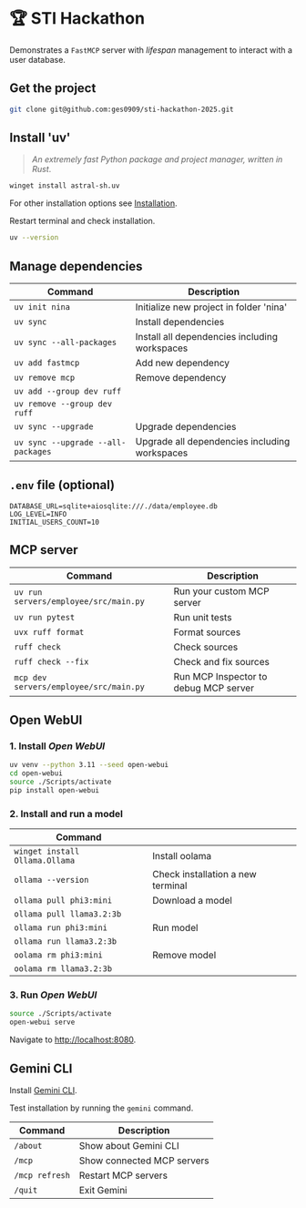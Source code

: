 # 🏆 STI Hackathon

Demonstrates a `FastMCP` server with _lifespan_ management to interact with a user database.

## Get the project

```bash
git clone git@github.com:ges0909/sti-hackathon-2025.git
```

## Install 'uv'

> _An extremely fast Python package and project manager, written in Rust_.

```bash
winget install astral-sh.uv
```

For other installation options see [Installation](https://github.com/astral-sh/uv?tab=readme-ov-file#installation).

Restart terminal and check installation.

```bash
uv --version 
```

## Manage dependencies

| Command                            | Description                                    |
|------------------------------------|------------------------------------------------|
| `uv init nina`                     | Initialize new project in folder 'nina'        |
| `uv sync`                          | Install dependencies                           |
| `uv sync --all-packages`           | Install all dependencies including workspaces  |
| `uv add fastmcp`                   | Add new dependency                             |
| `uv remove mcp`                    | Remove dependency                              |
| `uv add --group dev ruff`          |                                                |
| `uv remove --group dev ruff`       |                                                |
| `uv sync --upgrade`                | Upgrade dependencies                           |
| `uv sync --upgrade --all-packages` | Upgrade  all dependencies including workspaces |

## `.env` file (optional)

```properties
DATABASE_URL=sqlite+aiosqlite:///./data/employee.db
LOG_LEVEL=INFO
INITIAL_USERS_COUNT=10
```

## MCP server

| Command                                | Description                           |
|----------------------------------------|---------------------------------------|
| `uv run servers/employee/src/main.py`  | Run your custom MCP server            |
| `uv run pytest`                        | Run unit tests                        |
| `uvx ruff format`                      | Format sources                        |
| `ruff check`                           | Check sources                         |
| `ruff check --fix`                     | Check and fix sources                 |
| `mcp dev servers/employee/src/main.py` | Run MCP Inspector to debug MCP server |

## Open WebUI

### 1. Install _Open WebUI_

```bash
uv venv --python 3.11 --seed open-webui
cd open-webui
source ./Scripts/activate
pip install open-webui
```

### 2. Install and run a model

| Command                        |                                   |
|--------------------------------|-----------------------------------|
| `winget install Ollama.Ollama` | Install oolama                    |
| `ollama --version`             | Check installation a new terminal |
| `ollama pull phi3:mini`        | Download a model                  |
| `ollama pull llama3.2:3b`      |                                   |
| `ollama run phi3:mini`         | Run model                         |
| `ollama run llama3.2:3b`       |                                   |
| `oolama rm phi3:mini`          | Remove model                      |
| `oolama rm llama3.2:3b`        |                                   |

### 3. Run _Open WebUI_

```bash
source ./Scripts/activate
open-webui serve
```

Navigate to [http://localhost:8080](http://localhost:8080).

## Gemini CLI

Install [Gemini CLI](https://github.com/google-gemini/gemini-cli?tab=readme-ov-file#-installation).

Test installation by running the `gemini` command.

| Command        | Description                |
|----------------|----------------------------|
| `/about`       | Show about Gemini CLI      |
| `/mcp`         | Show connected MCP servers |
| `/mcp refresh` | Restart MCP servers        |
| `/quit`        | Exit Gemini                |
